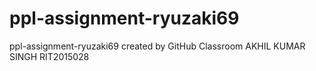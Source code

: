# ppl-assignment-ryuzaki69
ppl-assignment-ryuzaki69 created by GitHub Classroom
AKHIL KUMAR SINGH 
RIT2015028
